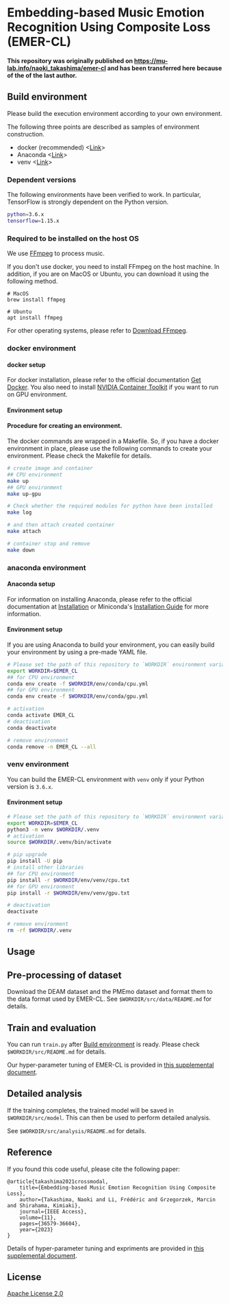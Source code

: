 # Embedding-based Music Emotion Recognition Using Composite Loss (EMER-CL)

**This repository was originally published on https://mu-lab.info/naoki_takashima/emer-cl and has been transferred here because of the of the last author.**

## Build environment
Please build the execution environment according to your own environment.

The following three points are described as samples of environment construction.
- docker (recommended) <[Link](#docker-environment)>
- Anaconda <[Link](#anaconda-environment)>
- venv <[Link](#venv-environment)>


### Dependent versions
The following environments have been verified to work.
In particular, TensorFlow is strongly dependent on the Python version.
```sh
python=3.6.x
tensorflow=1.15.x
```

### Required to be installed on the host OS
We use [FFmpeg](https://www.ffmpeg.org) to process music.

If you don't use docker, you need to install FFmpeg on the host machine.
In addition, if you are on MacOS or Ubuntu, you can download it using the following method.

```
# MacOS
brew install ffmpeg

# Ubuntu
apt install ffmpeg
```

For other operating systems, please refer to [Download FFmpeg](https://www.ffmpeg.org/download.html).

### docker environment
#### docker setup
For docker installation, please refer to the official documentation [Get Docker](https://docs.docker.com/get-docker/).
You also need to install [NVIDIA Container Toolkit](https://github.com/NVIDIA/nvidia-docker#nvidia-container-toolkit) if you want to run on GPU environment.

#### Environment setup
#### Procedure for creating an environment.
The docker commands are wrapped in a Makefile.
So, if you have a docker environment in place, please use the following commands to create your environment.
Please check the Makefile for details.

```sh
# create image and container
## CPU environment
make up
## GPU environment
make up-gpu

# Check whether the required modules for python have been installed
make log

# and then attach created container
make attach

# container stop and remove
make down
```

### anaconda environment

#### Anaconda setup
For information on installing Anaconda, please refer to the official documentation at [Installation](https://docs.anaconda.com/anaconda/install/index.html#installation) or Miniconda's [Installation Guide](https://docs.conda.io/en/latest/miniconda.html#miniconda) for more information.


#### Environment setup
If you are using Anaconda to build your environment, you can easily build your environment by using a pre-made YAML file.

```sh
# Please set the path of this repository to `WORKDIR` environment variable
export WORKDIR=$EMER_CL
## for CPU environment
conda env create -f $WORKDIR/env/conda/cpu.yml
## for GPU environment
conda env create -f $WORKDIR/env/conda/gpu.yml

# activation
conda activate EMER_CL
# deactivation
conda deactivate

# remove environment
conda remove -n EMER_CL --all
```


### venv environment

You can build the EMER-CL environment with `venv` only if your Python version is `3.6.x`.

#### Environment setup

```sh
# Please set the path of this repository to `WORKDIR` environment variable
export WORKDIR=$EMER_CL
python3 -m venv $WORKDIR/.venv
# activation
source $WORKDIR/.venv/bin/activate

# pip upgrade
pip install -U pip
# install other libraries
## for CPU environment
pip install -r $WORKDIR/env/venv/cpu.txt
## for GPU environment
pip install -r $WORKDIR/env/venv/gpu.txt

# deactivation
deactivate

# remove environment
rm -rf $WORKDIR/.venv
```

## Usage

## Pre-processing of dataset
Download the DEAM dataset and the PMEmo dataset and format them to the data format used by EMER-CL.
See `$WORKDIR/src/data/README.md` for details.

## Train and evaluation
You can run `train.py` after [Build environment](#build-environment) is ready.
Please check `$WORKDIR/src/README.md` for details.

Our hyper-parameter tuning of EMER-CL is provided in [this supplemental document](https://drive.google.com/file/d/1JXyNZBBMegX_OD7DUa_PPSuipAIfjZ-8/view?usp=sharing).

## Detailed analysis
If the training completes, the trained model will be saved in `$WORKDIR/src/model`. This can then be used to perform detailed analysis.

See `$WORKDIR/src/analysis/README.md` for details.

## Reference

If you found this code useful, please cite the following paper:

```
@article{takashima2021crossmodal,
    title={Embedding-based Music Emotion Recognition Using Composite Loss},
    author={Takashima, Naoki and Li, Frédéric and Grzegorzek, Marcin and Shirahama, Kimiaki},
    journal={IEEE Access},
    volume={11},
    pages={36579-36604},
    year={2023}
}
```

Details of hyper-parameter tuning and expriments are provided in [this supplemental document](https://drive.google.com/file/d/1JXyNZBBMegX_OD7DUa_PPSuipAIfjZ-8/view?usp=sharing).

## License

[Apache License 2.0](https://www.apache.org/licenses/LICENSE-2.0)

